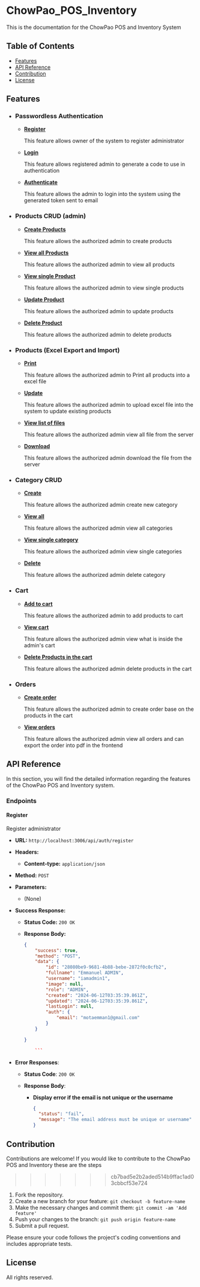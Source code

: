 # ChowPao_POS_Inventory

This is the documentation for the ChowPao POS and Inventory System

## Table of Contents

- [Features](#Features)
- [API Reference](#api-reference)
- [Contribution](#contribution)
- [License](#license)

## Features

- ### Passwordless Authentication

  - [**Register**](#view-receive-and-sort-lists)

    This feature allows owner of the system to register administrator

  - [**Login**](#filter-dropdown-by-date)

    This feature allows registered admin to generate a code to use in authentication

  - [**Authenticate**](#filter-dropdown-by-receiver)

    This feature allows the admin to login into the system using the generated token sent to email

- ### Products CRUD (admin)

  - [**Create Products**](#view-transfer-order)

    This feature allows the authorized admin to create products

  - [**View all Products**](#filter-dropdown-by-date-1)

    This feature allows the authorized admin to view all products

  - [**View single Product**](#filter-dropdown-by-date-1)

    This feature allows the authorized admin to view single products

  - [**Update Product**](#filter-dropdown-by-destination)

    This feature allows the authorized admin to update products

  - [**Delete Product**](#filter-dropdown-by-status)

    This feature allows the authorized admin to delete products

- ### Products (Excel Export and Import)

  - [**Print**](#view-inventory-reports)

    This feature allows the authorized admin to Print all products into a excel file

  - [**Update**](#filter-dropdown-by-date-2)

    This feature allows the authorized admin to upload excel file into the system to update existing products

  - [**View list of files**](#filter-dropdown-by-date-2)

    This feature allows the authorized admin view all file from the server

  - [**Download**](#filter-dropdown-by-date-2)

    This feature allows the authorized admin download the file from the server

- ### Category CRUD

  - [**Create**](#view-inventory-reports)

    This feature allows the authorized admin create new category

  - [**View all**](#filter-dropdown-by-date-2)

    This feature allows the authorized admin view all categories

  - [**View single category**](#filter-dropdown-by-date-2)

    This feature allows the authorized admin view single categories

  - [**Delete**](#filter-dropdown-by-date-2)

    This feature allows the authorized admin delete category

- ### Cart

  - [**Add to cart**](#view-inventory-reports)

    This feature allows the authorized admin to add products to cart

  - [**View cart**](#filter-dropdown-by-date-2)

    This feature allows the authorized admin view what is inside the admin's cart

  - [**Delete Products in the cart**](#filter-dropdown-by-date-2)

    This feature allows the authorized admin delete products in the cart

- ### Orders

  - [**Create order**](#view-inventory-reports)

    This feature allows the authorized admin to create order base on the products in the cart

  - [**View orders**](#filter-dropdown-by-date-2)

    This feature allows the authorized admin view all orders and can export the order into pdf in the frontend

## API Reference

In this section, you will find the detailed information regarding the features of the ChowPao POS and Inventory system.

### Endpoints

#### Register

Register administrator

- **URL:** `http://localhost:3006/api/auth/register`
- **Headers:**
  - **Content-type:** `application/json`
- **Method:** `POST`
- **Parameters:**
  - (None)
- **Success Response:**

  - **Status Code:** `200 OK`
  - **Response Body:**

    ````json
    {
        "success": true,
        "method": "POST",
        "data": {
            "id": "28080be9-9681-4b88-bebe-2872f0c0cfb2",
            "fullname": "Emmanuel ADMIN",
            "username": "iamadmin1",
            "image": null,
            "role": "ADMIN",
            "created": "2024-06-12T03:35:39.861Z",
            "updated": "2024-06-12T03:35:39.861Z",
            "lastLogin": null,
            "auth": {
                "email": "motaemman1@gmail.com"
            }
        }

    }

        ```
    ````

- **Error Responses**:

  - **Status Code**: `200 OK`
  - **Response Body**:

    - **Display error if the email is not unique or the username**

      ```json
      {
        "status": "fail",
        "message": "The email address must be unique or username"
      }
      ```

## Contribution

Contributions are welcome! If you would like to contribute to the ChowPao POS and Inventory these are the steps

> > > > > > > cb7bad5e2b2aded514b9ffac1ad03cbbcf53e724

1. Fork the repository.
2. Create a new branch for your feature: `git checkout -b feature-name`
3. Make the necessary changes and commit them: `git commit -am 'Add feature'`
4. Push your changes to the branch: `git push origin feature-name`
5. Submit a pull request.

Please ensure your code follows the project's coding conventions and includes appropriate tests.

## License

All rights reserved.

